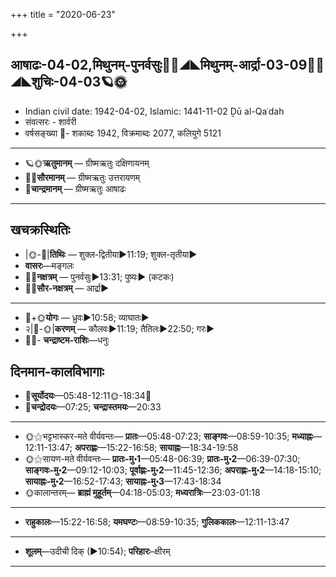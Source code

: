 +++
title = "2020-06-23"

+++
## आषाढः-04-02,मिथुनम्-पुनर्वसुः🌛🌌◢◣मिथुनम्-आर्द्रा-03-09🌌🌞◢◣शुचिः-04-03🪐🌞
- Indian civil date: 1942-04-02, Islamic: 1441-11-02 Ḏū al-Qaʿdah
- संवत्सरः - शार्वरी
- वर्षसङ्ख्या 🌛- शकाब्दः 1942, विक्रमाब्दः 2077, कलियुगे 5121
___________________
- 🪐🌞**ऋतुमानम्** — ग्रीष्मऋतुः दक्षिणायनम्
- 🌌🌞**सौरमानम्** — ग्रीष्मऋतुः उत्तरायणम्
- 🌛**चान्द्रमानम्** — ग्रीष्मऋतुः आषाढः
___________________


## खचक्रस्थितिः
- |🌞-🌛|**तिथिः** — शुक्ल-द्वितीया►11:19; शुक्ल-तृतीया►  
- **वासरः**—मङ्गलः  
- 🌌🌛**नक्षत्रम्** — पुनर्वसुः►13:31; पुष्यः► (कटकः)  
- 🌌🌞**सौर-नक्षत्रम्** — आर्द्रा►  
___________________
- 🌛+🌞**योगः** — ध्रुवः►10:58; व्याघातः►  
- २|🌛-🌞|**करणम्** — कौलवः►11:19; तैतिलः►22:50; गरः►  
- 🌌🌛- **चन्द्राष्टम-राशिः**—धनुः  


## दिनमान-कालविभागाः
- 🌅**सूर्योदयः**—05:48-12:11🌞️-18:34🌇  
- 🌛**चन्द्रोदयः**—07:25; **चन्द्रास्तमयः**—20:33  
___________________
- 🌞⚝भट्टभास्कर-मते वीर्यवन्तः— **प्रातः**—05:48-07:23; **साङ्गवः**—08:59-10:35; **मध्याह्नः**—12:11-13:47; **अपराह्णः**—15:22-16:58; **सायाह्नः**—18:34-19:58  
- 🌞⚝सायण-मते वीर्यवन्तः— **प्रातः-मु॰1**—05:48-06:39; **प्रातः-मु॰2**—06:39-07:30; **साङ्गवः-मु॰2**—09:12-10:03; **पूर्वाह्णः-मु॰2**—11:45-12:36; **अपराह्णः-मु॰2**—14:18-15:10; **सायाह्नः-मु॰2**—16:52-17:43; **सायाह्नः-मु॰3**—17:43-18:34  
- 🌞कालान्तरम्— **ब्राह्मं मुहूर्तम्**—04:18-05:03; **मध्यरात्रिः**—23:03-01:18  
___________________
- **राहुकालः**—15:22-16:58; **यमघण्टः**—08:59-10:35; **गुलिककालः**—12:11-13:47  
___________________
- **शूलम्**—उदीची दिक् (►10:54); **परिहारः**–क्षीरम्  
___________________
